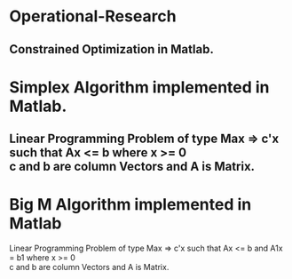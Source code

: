 # Operational-Research
Constrained Optimization in Matlab.
----------------------------------------------
# Simplex Algorithm implemented in Matlab.
  Linear Programming Problem of type 
  Max => c'x 
  such that  Ax <= b where 
  x >= 0  
  c and b are column Vectors and A is Matrix.
  --------------------------------------------
  # Big M Algorithm implemented in Matlab
  Linear Programming Problem of type 
  Max => c'x 
  such that  Ax <= b and A1x = b1 where 
  x >= 0  
  c and b are column Vectors and A is Matrix.
  
